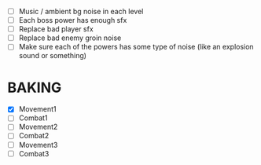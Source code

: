 - [ ] Music / ambient bg noise in each level
- [ ] Each boss power has enough sfx
- [ ] Replace bad player sfx
- [ ] Replace bad enemy groin noise
- [ ] Make sure each of the powers has some type of noise (like an explosion sound or something)

# BAKING
- [x] Movement1
- [ ] Combat1
- [ ] Movement2
- [ ] Combat2
- [ ] Movement3
- [ ] Combat3

